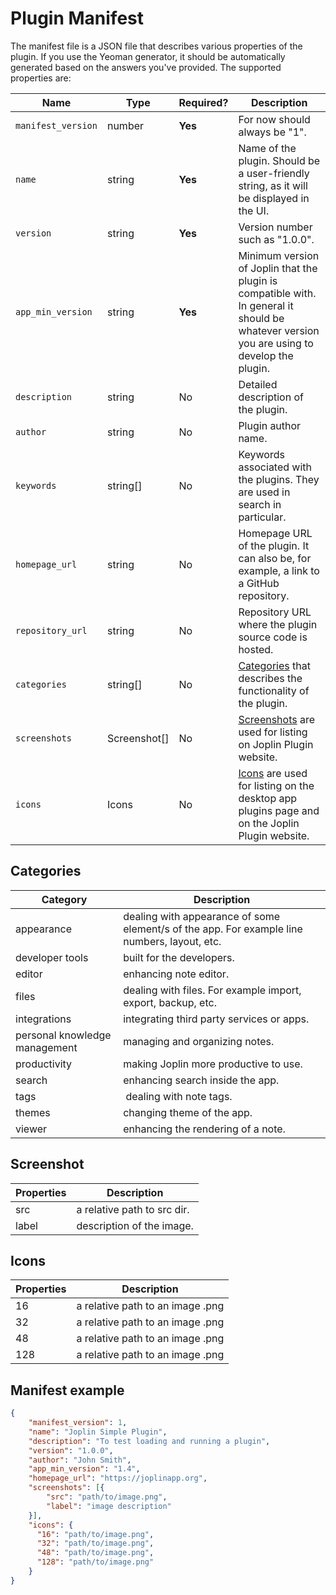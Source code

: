 # Plugin Manifest

The manifest file is a JSON file that describes various properties of the plugin. If you use the Yeoman generator, it should be automatically generated based on the answers you've provided. The supported properties are:

Name | Type | Required? | Description
--- | --- | --- | ---
`manifest_version` | number | **Yes** | For now should always be "1".
`name` | string | **Yes** | Name of the plugin. Should be a user-friendly string, as it will be displayed in the UI.
`version` | string | **Yes** | Version number such as "1.0.0".
`app_min_version` | string | **Yes** | Minimum version of Joplin that the plugin is compatible with. In general it should be whatever version you are using to develop the plugin.
`description` | string | No | Detailed description of the plugin.
`author` | string | No | Plugin author name.
`keywords` | string[] | No | Keywords associated with the plugins. They are used in search in particular.
`homepage_url` | string | No | Homepage URL of the plugin. It can also be, for example, a link to a GitHub repository.
`repository_url` | string | No | Repository URL where the plugin source code is hosted.
`categories` | string[] | No | [Categories](#categories) that describes the functionality of the plugin. 
`screenshots` | Screenshot[] | No  | [Screenshots](#Screenshot) are used for listing on Joplin Plugin website.
`icons` | Icons | No | [Icons](#Icons) are used for listing on the desktop app plugins page and on the Joplin Plugin website.

## Categories

| Category | Description |
| --- | --- |
| appearance | dealing with appearance of some element/s of the app. For example line numbers, layout, etc. |
| developer tools |  built for the developers. |
| editor |  enhancing note editor. |
| files |  dealing with files. For example import, export, backup, etc. |
| integrations | integrating third party services or apps. |
| personal knowledge management | managing and organizing notes. |
| productivity | making Joplin more productive to use. |
| search |  enhancing search inside the app. |
| tags |  dealing with note tags. |
| themes |  changing theme of the app. |
| viewer | enhancing the rendering of a note. |

## Screenshot

| Properties | Description |
| --- | --- |
| src | a relative path to src dir. |
| label | description of the image. |

## Icons

| Properties | Description |
| --- | --- |
| 16 | a relative path to an image .png |
| 32 | a relative path to an image .png |
| 48 | a relative path to an image .png |
| 128 | a relative path to an image .png |

## Manifest example

```json
{
    "manifest_version": 1,
    "name": "Joplin Simple Plugin",
    "description": "To test loading and running a plugin",
    "version": "1.0.0",
    "author": "John Smith",
    "app_min_version": "1.4",
    "homepage_url": "https://joplinapp.org",
    "screenshots": [{
        "src": "path/to/image.png",
        "label": "image description"
    }],
    "icons": {
      "16": "path/to/image.png",
      "32": "path/to/image.png",
      "48": "path/to/image.png",
      "128": "path/to/image.png"
    }
}
```
